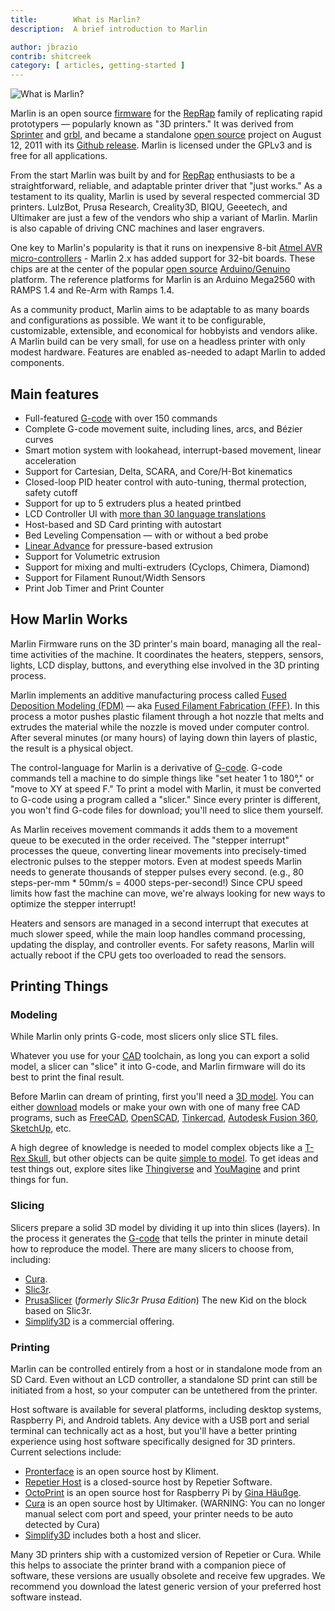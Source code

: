 ```yaml
---
title:        What is Marlin?
description:  A brief introduction to Marlin

author: jbrazio
contrib: shitcreek
category: [ articles, getting-started ]
---
```


<!-- ## What is Marlin -->

![What is Marlin?](/assets/images/basics/what_is_marlin.png)

Marlin is an open source [firmware](//en.wikipedia.org/wiki/Firmware) for the [RepRap](//en.wikipedia.org/wiki/RepRap_project) family of replicating rapid prototypers — popularly known as "3D printers." It was derived from [Sprinter](//reprap.org/wiki/List_of_Firmware#Sprinter) and [grbl](//reprap.org/wiki/Grbl#Grbl), and became a standalone [open source](//en.wikipedia.org/wiki/Open-source_software) project on August 12, 2011 with its [Github release](//github.com/MarlinFirmware/Marlin/commit/f850af5c1ca343ed65b94c4b9da5dd1ab4c4a53c). Marlin is licensed under the GPLv3 and is free for all applications.

From the start Marlin was built by and for [RepRap](//reprap.org/wiki/) enthusiasts to be a straightforward, reliable, and adaptable printer driver that "just works." As a testament to its quality, Marlin is used by several respected commercial 3D printers. LulzBot, Prusa Research, Creality3D, BIQU, Geeetech, and Ultimaker are just a few of the vendors who ship a variant of Marlin. Marlin is also capable of driving CNC machines and laser engravers.

One key to Marlin's popularity is that it runs on inexpensive 8-bit [Atmel AVR](//www.atmel.com/products/microcontrollers/avr/) [micro-controllers](//en.wikipedia.org/wiki/Microcontroller) - Marlin 2.x has added support for 32-bit boards. These chips are at the center of the popular [open source](//en.wikipedia.org/wiki/Open-source_hardware) [Arduino/Genuino](//arduino.cc) platform. The reference platforms for Marlin is an Arduino Mega2560 with RAMPS 1.4 and Re-Arm with Ramps 1.4.

As a community product, Marlin aims to be adaptable to as many boards and configurations as possible. We want it to be configurable, customizable, extensible, and economical for hobbyists and vendors alike. A Marlin build can be very small, for use on a headless printer with only modest hardware. Features are enabled as-needed to adapt Marlin to added components.

## Main features

 - Full-featured [G-code](/meta/gcode/) with over 150 commands
 - Complete G-code movement suite, including lines, arcs, and Bézier curves
 - Smart motion system with lookahead, interrupt-based movement, linear acceleration
 - Support for Cartesian, Delta, SCARA, and Core/H-Bot kinematics
 - Closed-loop PID heater control with auto-tuning, thermal protection, safety cutoff
 - Support for up to 5 extruders plus a heated printbed
 - LCD Controller UI with [more than 30 language translations](/docs/development/lcd_language.html)
 - Host-based and SD Card printing with autostart
 - Bed Leveling Compensation — with or without a bed probe
 - [Linear Advance](/docs/features/lin_advance.html) for pressure-based extrusion
 - Support for Volumetric extrusion
 - Support for mixing and multi-extruders (Cyclops, Chimera, Diamond)
 - Support for Filament Runout/Width Sensors
 - Print Job Timer and Print Counter

## How Marlin Works

Marlin Firmware runs on the 3D printer's main board, managing all the real-time activities of the machine. It coordinates the heaters, steppers, sensors, lights, LCD display, buttons, and everything else involved in the 3D printing process.

Marlin implements an additive manufacturing process called [Fused Deposition Modeling (FDM)](//en.wikipedia.org/wiki/Fused_deposition_modeling) — aka [Fused Filament Fabrication (FFF)](//en.wikipedia.org/wiki/Fused_filament_fabrication). In this process a motor pushes plastic filament through a hot nozzle that melts and extrudes the material while the nozzle is moved under computer control. After several minutes (or many hours) of laying down thin layers of plastic, the result is a physical object.

The control-language for Marlin is a derivative of [G-code](//en.wikipedia.org/wiki/G-code). G-code commands tell a machine to do simple things like "set heater 1 to 180°," or "move to XY at speed F." To print a model with Marlin, it must be converted to G-code using a program called a "slicer." Since every printer is different, you won't find G-code files for download; you'll need to slice them yourself.

As Marlin receives movement commands it adds them to a movement queue to be executed in the order received. The "stepper interrupt" processes the queue, converting linear movements into precisely-timed electronic pulses to the stepper motors. Even at modest speeds Marlin needs to generate thousands of stepper pulses every second. (e.g., 80 steps-per-mm * 50mm/s = 4000 steps-per-second!) Since CPU speed limits how fast the machine can move, we're always looking for new ways to optimize the stepper interrupt!

Heaters and sensors are managed in a second interrupt that executes at much slower speed, while the main loop handles command processing, updating the display, and controller events. For safety reasons, Marlin will actually reboot if the CPU gets too overloaded to read the sensors.

## Printing Things

### Modeling

While Marlin only prints G-code, most slicers only slice STL files.

Whatever you use for your [CAD](//en.wikipedia.org/wiki/Computer-aided_design) toolchain, as long you can export a solid model, a slicer can "slice" it into G-code, and Marlin firmware will do its best to print the final result.

Before Marlin can dream of printing, first you'll need a [3D model](//www.thingiverse.com/thing:7900). You can either [download](//www.thingiverse.com/thing:7900/zip) models or make your own with one of many free CAD programs, such as [FreeCAD](//www.freecadweb.org/), [OpenSCAD](//www.openscad.org/), [Tinkercad](//www.tinkercad.com/), [Autodesk Fusion 360](//www.autodesk.com/products/fusion-360/overview), [SketchUp](//www.sketchup.com/), etc.

A high degree of knowledge is needed to model complex objects like a [T-Rex Skull](//www.thingiverse.com/thing:308335), but other objects can be quite [simple to model](//www.thingiverse.com/thing:172175). To get ideas and test things out, explore sites like [Thingiverse](//www.thingiverse.com/explore/popular) and [YouMagine](//www.youmagine.com/) and print things for fun.

### Slicing

Slicers prepare a solid 3D model by dividing it up into thin slices (layers). In the process it generates the [G-code](//en.wikipedia.org/wiki/G-code) that tells the printer in minute detail how to reproduce the model. There are many slicers to choose from, including:

- [Cura](//ultimaker.com/en/products/cura-software).
- [Slic3r](//slic3r.org/).
- [PrusaSlicer](//www.prusa3d.com/prusaslicer/) (_formerly Slic3r Prusa Edition_) The new Kid on the block based on Slic3r.
- [Simplify3D](//www.simplify3d.com/) is a commercial offering.

### Printing

Marlin can be controlled entirely from a host or in standalone mode from an SD Card. Even without an LCD controller, a standalone SD print can still be initiated from a host, so your computer can be untethered from the printer.

Host software is available for several platforms, including desktop systems, Raspberry Pi, and Android tablets. Any device with a USB port and serial terminal can technically act as a host, but you'll have a better printing experience using host software specifically designed for 3D printers. Current selections include:

- [Pronterface](//www.pronterface.com/) is an open source host by Kliment.
- [Repetier Host](//www.repetier.com/) is a closed-source host by Repetier Software.
- [OctoPrint](//octoprint.org/) is an open source host for Raspberry Pi by [Gina Häußge](//www.patreon.com/foosel).
- [Cura](//ultimaker.com/en/products/cura-software) is an open source host by Ultimaker. (WARNING: You can no longer manual select com port and speed, your printer needs to be auto detected by Cura)
- [Simplify3D](//www.simplify3d.com/) includes both a host and slicer.

Many 3D printers ship with a customized version of Repetier or Cura. While this helps to associate the printer brand with a companion piece of software, these versions are usually obsolete and receive few upgrades. We recommend you download the latest generic version of your preferred host software instead.
